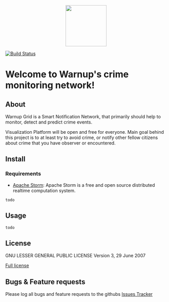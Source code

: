 <p align="center">
<img src="https://github.com/mkarpis/warnup_grid/blob/master/docs/images/icon.png" width="128">
</p>


[![Build Status](https://travis-ci.org/mkarpis/warnup_grid.svg?branch=master)](https://travis-ci.org/mkarpis/warnup_grid)


# Welcome to Warnup's crime monitoring network!


## About ##

Warnup Grid is a Smart Notification Network, that primarily should help to monitor, detect and predict crime events. 

Visualization Platform will be open and free for everyone. Main goal behind this project is to at least try to avoid crime, or notify other fellow citizens about crime that you have observer or encountered. 



## Install ##

### Requirements ###
* [Apache Storm](http://storm.apache.org/): Apache Storm is a free and open source distributed realtime computation system.

```
todo
```


## Usage ##
```
todo
```


## License ##
GNU LESSER GENERAL PUBLIC LICENSE Version 3, 29 June 2007

[Full license](https://github.com/mkarpis/warnup_grid/blob/master/LICENSE)



## Bugs & Feature requests ##
Please log all bugs and feature requests to the githubs [Issues Tracker](https://github.com/mkarpis/warnup_grid/issues) 
